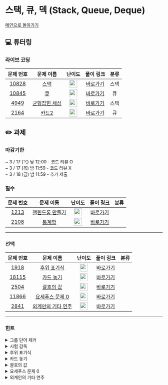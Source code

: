 # 스택, 큐, 덱 (Stack, Queue, Deque)

[메인으로 돌아가기](https://github.com/Altu-Bitu-2/Notice)

## 💻 튜터링

### 라이브 코딩

|문제 번호|문제 이름|난이도|풀이 링크|분류|
| :-----: | :-----: | :-----: | :-----: | :-----: |
|<a href="https://www.acmicpc.net/problem/10828" target="_blank">10828</a>|<a href="https://www.acmicpc.net/problem/10828" target="_blank">스택</a>|<img height="25px" width="25px" src="https://static.solved.ac/tier_small/7.svg"/>|[바로가기]()|스택|
|<a href="https://www.acmicpc.net/problem/10845" target="_blank">10845</a>|<a href="https://www.acmicpc.net/problem/10845" target="_blank">큐</a>|<img height="25px" width="25px" src="https://static.solved.ac/tier_small/7.svg"/>|[바로가기]()|큐|
|<a href="https://www.acmicpc.net/problem/4949" target="_blank">4949</a>|<a href="https://www.acmicpc.net/problem/4949" target="_blank">균형잡힌 세상</a>|<img height="25px" width="25px" src="https://static.solved.ac/tier_small/7.svg"/>|[바로가기]()|스택|
|<a href="https://www.acmicpc.net/problem/2164" target="_blank">2164</a>|<a href="https://www.acmicpc.net/problem/2164" target="_blank">카드2</a>|<img height="25px" width="25px" src="https://static.solved.ac/tier_small/7.svg"/>|[바로가기]()|큐|


## ✏️ 과제
### 마감기한
~ 3 / 17 (목) 낮 12:00 - 코드 리뷰 O </br>
~ 3 / 17 (목) 밤 11:59 - 코드 리뷰 X </br>
~ 3 / 18 (금) 밤 11:59 - 추가 제출 </br>

### 필수

|문제 번호|문제 이름|난이도|풀이 링크|분류|
| :-----: | :-----: | :-----: | :-----: | :-----: |
|<a href="https://www.acmicpc.net/problem/1213" target="_blank">1213</a>|<a href="https://www.acmicpc.net/problem/1213" target="_blank">팰린드롬 만들기</a>|<img height="25px" width="25px" src="https://static.solved.ac/tier_small/6.svg"/>|[바로가기]()||
|<a href="https://www.acmicpc.net/problem/2108" target="_blank">2108</a>|<a href="https://www.acmicpc.net/problem/2108" target="_blank">통계학</a>|<img height="25px" width="25px" src="https://static.solved.ac/tier_small/4.svg"/>|[바로가기]()||


---

### 선택

|문제 번호|문제 이름|난이도|풀이 링크|분류|
| :-----: | :-----: | :-----: | :-----: | :-----: |
|<a href="https://www.acmicpc.net/problem/1918" target="_blank">1918</a>|<a href="https://www.acmicpc.net/problem/1918" target="_blank">후위 표기식</a>|<img height="25px" width="25px" src="https://static.solved.ac/tier_small/13.svg"/>|[바로가기]()||
|<a href="hhttps://www.acmicpc.net/problem/18115" target="_blank">18115</a>|<a href="https://www.acmicpc.net/problem/18115" target="_blank">카드 놓기</a>|<img height="25px" width="25px" src="https://static.solved.ac/tier_small/8.svg"/>|[바로가기]()||
|<a href="https://www.acmicpc.net/problem/2504" target="_blank">2504</a>|<a href="https://www.acmicpc.net/problem/2504" target="_blank">괄호의 값</a>|<img height="25px" width="25px" src="https://static.solved.ac/tier_small/9.svg"/>|[바로가기]()||
|<a href="https://www.acmicpc.net/problem/11866" target="_blank">11866</a>|<a href="https://www.acmicpc.net/problem/11866" target="_blank">요세푸스 문제 0</a>|<img height="25px" width="25px" src="https://static.solved.ac/tier_small/7.svg"/>|[바로가기]()||
|<a href="https://www.acmicpc.net/problem/2841" target="_blank">2841</a>|<a href="https://www.acmicpc.net/problem/2841" target="_blank">외계인의 기타 연주</a>|<img height="25px" width="25px" src="https://static.solved.ac/tier_small/10.svg"/>|[바로가기]()||


---

### 힌트

<details>
<summary>그룹 단어 체커</summary>
<div markdown="1">
&nbsp;&nbsp;&nbsp;&nbsp;어떤 알파벳이 있는지 파악부터 해야할 것 같아요. 그리고, 팰린드롬 문자열이 어떤 구조로 되어 있는지 분석해보는게 좋겠어요.
</div>
</details>

<details>
<summary>시험 감독</summary>
<div markdown="1">
&nbsp;&nbsp;&nbsp;&nbsp;백준에 있는 예제에 반례가 있어요. 예외 처리를 해줘야겠죠? 파이썬의 경우, round함수는 우리 생각과는 조금 다르게 작동해요! 이 점을 주의해야 합니다.
</div>
</details>

<details>
<summary>후위 표기식</summary>
<div markdown="1">
&nbsp;&nbsp;&nbsp;&nbsp;후위 표기식에 대해 알아보아요. 피연산자의 순서는 중위 표기식과 같네요! 그렇다면 연산자의 순서를 정하는 게 중요할 것 같아요. "연산자 우선순위"를 어떻게 고려해야 중위 표기식을 후위 표기식으로 바꿀 수 있을까요?
</div>
</details>

<details>
<summary>카드 놓기</summary>
<div markdown="1">
&nbsp;&nbsp;&nbsp;&nbsp;결과 값을 보고 처음 상태를 유추해야 하네요! 우선 문제에 나온 기술은 모두 반대로 생각해야 할 것 같아요. 거꾸로 거슬러 올라가 봅시다!
</div>
</details>

<details>
<summary>괄호의 값</summary>
<div markdown="1">
&nbsp;&nbsp;&nbsp;&nbsp;괄호의 짝을 검사하는 부분은 튜터링 때 다룬 문제와 같아요! 괄호의 값을 계산하는 것이 추가됐네요. 괄호가 (X) 형태면 곱하고, XY 형태면 더한다는 점을 활용해야 해요. 여는 괄호가 계속 나오면 (x) 형태가 반복되는 거고, 닫는 괄호가 나오는 순간 XY 형태가 될 것이라 생각해도 좋겠네요!
</div>
</details>

<details>
<summary>요세푸스 문제 0</summary>
<div markdown="1">
&nbsp;&nbsp;&nbsp;&nbsp;앞에서 제거하고 다시 뒤에 추가해야 하네요!
</div>
</details>

<details>
<summary>외계인의 기타 연주</summary>
<div markdown="1">
&nbsp;&nbsp;&nbsp;&nbsp;외계인이 누르고 있는 프렛의 정보를 어디에 저장하면 좋을까요? 가장 낮은 프렛부터 짚어가다가 높은 프렛부터 손가락을 떼게 될 것 같아요.
</div>
</details>
